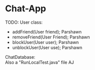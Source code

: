 # Chat-App
TODO:
User class:
- addFriend(User friend);  Parshawn
- removeFriend(User Friend);  Parshawn
- blockUser(User user);  Parshawn
- unblockUser(User use);  Parshawn

ChatDatabase:  
Also a "RunLocalTest.java" file  AJ
